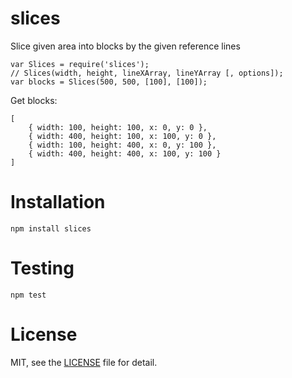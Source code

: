 # slices

Slice given area into blocks by the given reference lines

```
var Slices = require('slices');
// Slices(width, height, lineXArray, lineYArray [, options]);
var blocks = Slices(500, 500, [100], [100]);
```

Get blocks:

```
[
    { width: 100, height: 100, x: 0, y: 0 },
    { width: 400, height: 100, x: 100, y: 0 },
    { width: 100, height: 400, x: 0, y: 100 },
    { width: 400, height: 400, x: 100, y: 100 }
]
```

# Installation

```
npm install slices
```

# Testing

```
npm test
```

# License

MIT, see the [LICENSE](/LICENSE) file for detail.

